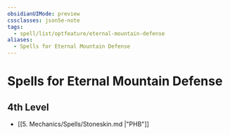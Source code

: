 ```yaml
---
obsidianUIMode: preview
cssclasses: json5e-note
tags:
  - spell/list/optfeature/eternal-mountain-defense
aliases:
  - Spells for Eternal Mountain Defense
---
```

# Spells for Eternal Mountain Defense

## 4th Level

- [[5. Mechanics/Spells/Stoneskin.md \|"PHB"]]
